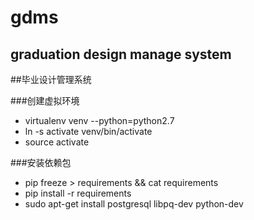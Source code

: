 # gdms
## graduation design manage system
##毕业设计管理系统

###创建虚拟环境
* virtualenv venv --python=python2.7
* ln -s activate venv/bin/activate
* source activate

###安装依赖包
* pip freeze > requirements && cat requirements
* pip install -r requirements
* sudo apt-get install postgresql libpq-dev python-dev
